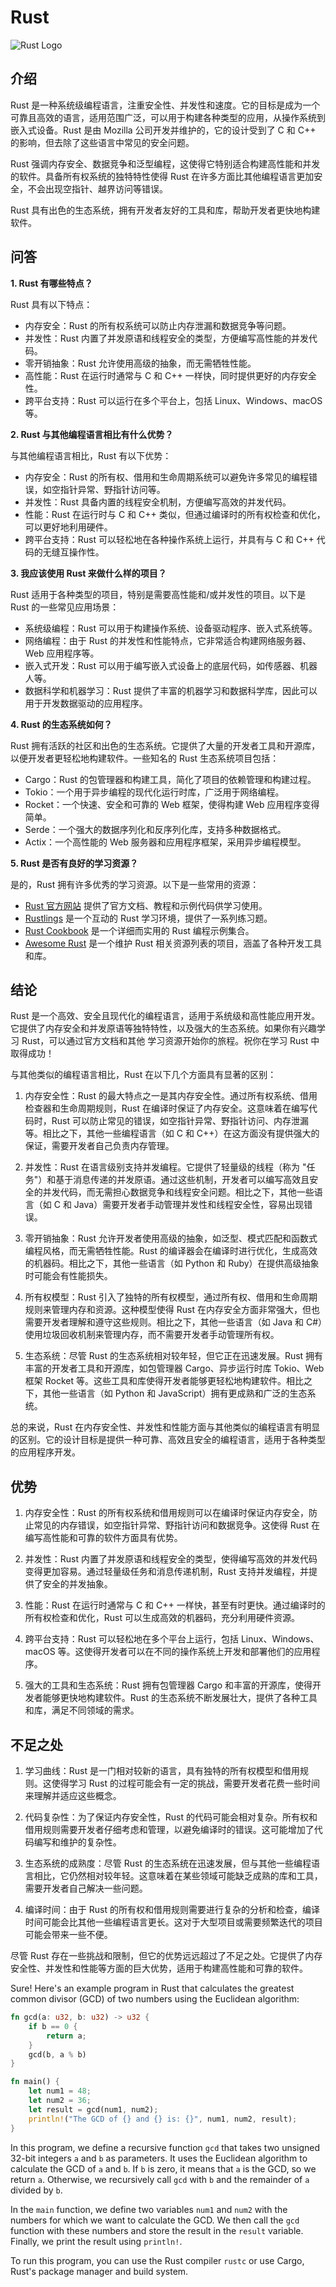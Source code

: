 # Rust

![Rust Logo](https://www.rust-lang.org/static/images/rust-social-wide.jpg)

## 介绍

Rust 是一种系统级编程语言，注重安全性、并发性和速度。它的目标是成为一个可靠且高效的语言，适用范围广泛，可以用于构建各种类型的应用，从操作系统到嵌入式设备。Rust 是由 Mozilla 公司开发并维护的，它的设计受到了 C 和 C++ 的影响，但去除了这些语言中常见的安全问题。

Rust 强调内存安全、数据竞争和泛型编程，这使得它特别适合构建高性能和并发的软件。具备所有权系统的独特特性使得 Rust 在许多方面比其他编程语言更加安全，不会出现空指针、越界访问等错误。

Rust 具有出色的生态系统，拥有开发者友好的工具和库，帮助开发者更快地构建软件。

## 问答

**1. Rust 有哪些特点？**

Rust 具有以下特点：
- 内存安全：Rust 的所有权系统可以防止内存泄漏和数据竞争等问题。
- 并发性：Rust 内置了并发原语和线程安全的类型，方便编写高性能的并发代码。
- 零开销抽象：Rust 允许使用高级的抽象，而无需牺牲性能。
- 高性能：Rust 在运行时通常与 C 和 C++ 一样快，同时提供更好的内存安全性。
- 跨平台支持：Rust 可以运行在多个平台上，包括 Linux、Windows、macOS 等。

**2. Rust 与其他编程语言相比有什么优势？**

与其他编程语言相比，Rust 有以下优势：
- 内存安全：Rust 的所有权、借用和生命周期系统可以避免许多常见的编程错误，如空指针异常、野指针访问等。
- 并发性：Rust 具备内置的线程安全机制，方便编写高效的并发代码。
- 性能：Rust 在运行时与 C 和 C++ 类似，但通过编译时的所有权检查和优化，可以更好地利用硬件。
- 跨平台支持：Rust 可以轻松地在各种操作系统上运行，并具有与 C 和 C++ 代码的无缝互操作性。

**3. 我应该使用 Rust 来做什么样的项目？**

Rust 适用于各种类型的项目，特别是需要高性能和/或并发性的项目。以下是 Rust 的一些常见应用场景：
- 系统级编程：Rust 可以用于构建操作系统、设备驱动程序、嵌入式系统等。
- 网络编程：由于 Rust 的并发性和性能特点，它非常适合构建网络服务器、Web 应用程序等。
- 嵌入式开发：Rust 可以用于编写嵌入式设备上的底层代码，如传感器、机器人等。
- 数据科学和机器学习：Rust 提供了丰富的机器学习和数据科学库，因此可以用于开发数据驱动的应用程序。

**4. Rust 的生态系统如何？**

Rust 拥有活跃的社区和出色的生态系统。它提供了大量的开发者工具和开源库，以便开发者更轻松地构建软件。一些知名的 Rust 生态系统项目包括：
- Cargo：Rust 的包管理器和构建工具，简化了项目的依赖管理和构建过程。
- Tokio：一个用于异步编程的现代化运行时库，广泛用于网络编程。
- Rocket：一个快速、安全和可靠的 Web 框架，使得构建 Web 应用程序变得简单。
- Serde：一个强大的数据序列化和反序列化库，支持多种数据格式。
- Actix：一个高性能的 Web 服务器和应用程序框架，采用异步编程模型。

**5. Rust 是否有良好的学习资源？**

是的，Rust 拥有许多优秀的学习资源。以下是一些常用的资源：
- [Rust 官方网站](https://www.rust-lang.org/zh-CN) 提供了官方文档、教程和示例代码供学习使用。
- [Rustlings](https://github.com/rust-lang/rustlings) 是一个互动的 Rust 学习环境，提供了一系列练习题。
- [Rust Cookbook](https://rust-lang-nursery.github.io/rust-cookbook/) 是一个详细而实用的 Rust 编程示例集合。
- [Awesome Rust](https://github.com/rust-unofficial/awesome-rust) 是一个维护 Rust 相关资源列表的项目，涵盖了各种开发工具和库。

## 结论

Rust 是一个高效、安全且现代化的编程语言，适用于系统级和高性能应用开发。它提供了内存安全和并发原语等独特特性，以及强大的生态系统。如果你有兴趣学习 Rust，可以通过官方文档和其他 学习资源开始你的旅程。祝你在学习 Rust 中取得成功！

与其他类似的编程语言相比，Rust 在以下几个方面具有显著的区别：

1. 内存安全性：Rust 的最大特点之一是其内存安全性。通过所有权系统、借用检查器和生命周期规则，Rust 在编译时保证了内存安全。这意味着在编写代码时，Rust 可以防止常见的错误，如空指针异常、野指针访问、内存泄漏等。相比之下，其他一些编程语言（如 C 和 C++）在这方面没有提供强大的保证，需要开发者自己负责内存管理。

2. 并发性：Rust 在语言级别支持并发编程。它提供了轻量级的线程（称为 "任务"）和基于消息传递的并发原语。通过这些机制，开发者可以编写高效且安全的并发代码，而无需担心数据竞争和线程安全问题。相比之下，其他一些语言（如 C 和 Java）需要开发者手动管理并发性和线程安全性，容易出现错误。

3. 零开销抽象：Rust 允许开发者使用高级的抽象，如泛型、模式匹配和函数式编程风格，而无需牺牲性能。Rust 的编译器会在编译时进行优化，生成高效的机器码。相比之下，其他一些语言（如 Python 和 Ruby）在提供高级抽象时可能会有性能损失。

4. 所有权模型：Rust 引入了独特的所有权模型，通过所有权、借用和生命周期规则来管理内存和资源。这种模型使得 Rust 在内存安全方面非常强大，但也需要开发者理解和遵守这些规则。相比之下，其他一些语言（如 Java 和 C#）使用垃圾回收机制来管理内存，而不需要开发者手动管理所有权。

5. 生态系统：尽管 Rust 的生态系统相对较年轻，但它正在迅速发展。Rust 拥有丰富的开发者工具和开源库，如包管理器 Cargo、异步运行时库 Tokio、Web 框架 Rocket 等。这些工具和库使得开发者能够更轻松地构建软件。相比之下，其他一些语言（如 Python 和 JavaScript）拥有更成熟和广泛的生态系统。

总的来说，Rust 在内存安全性、并发性和性能方面与其他类似的编程语言有明显的区别。它的设计目标是提供一种可靠、高效且安全的编程语言，适用于各种类型的应用程序开发。

## 优势

1. 内存安全性：Rust 的所有权系统和借用规则可以在编译时保证内存安全，防止常见的内存错误，如空指针异常、野指针访问和数据竞争。这使得 Rust 在编写高性能和可靠的软件方面具有优势。

2. 并发性：Rust 内置了并发原语和线程安全的类型，使得编写高效的并发代码变得更加容易。通过轻量级任务和消息传递机制，Rust 支持并发编程，并提供了安全的并发抽象。

3. 性能：Rust 在运行时通常与 C 和 C++ 一样快，甚至有时更快。通过编译时的所有权检查和优化，Rust 可以生成高效的机器码，充分利用硬件资源。

4. 跨平台支持：Rust 可以轻松地在多个平台上运行，包括 Linux、Windows、macOS 等。这使得开发者可以在不同的操作系统上开发和部署他们的应用程序。

5. 强大的工具和生态系统：Rust 拥有包管理器 Cargo 和丰富的开源库，使得开发者能够更快地构建软件。Rust 的生态系统不断发展壮大，提供了各种工具和库，满足不同领域的需求。

## 不足之处

1. 学习曲线：Rust 是一门相对较新的语言，具有独特的所有权模型和借用规则。这使得学习 Rust 的过程可能会有一定的挑战，需要开发者花费一些时间来理解并适应这些概念。

2. 代码复杂性：为了保证内存安全性，Rust 的代码可能会相对复杂。所有权和借用规则需要开发者仔细考虑和管理，以避免编译时的错误。这可能增加了代码编写和维护的复杂性。

3. 生态系统的成熟度：尽管 Rust 的生态系统在迅速发展，但与其他一些编程语言相比，它仍然相对较年轻。这意味着在某些领域可能缺乏成熟的库和工具，需要开发者自己解决一些问题。

4. 编译时间：由于 Rust 的所有权和借用规则需要进行复杂的分析和检查，编译时间可能会比其他一些编程语言更长。这对于大型项目或需要频繁迭代的项目可能会带来一些不便。

尽管 Rust 存在一些挑战和限制，但它的优势远远超过了不足之处。它提供了内存安全性、并发性和性能等方面的巨大优势，适用于构建高性能和可靠的软件。

Sure! Here's an example program in Rust that calculates the greatest common divisor (GCD) of two numbers using the Euclidean algorithm:

```rust
fn gcd(a: u32, b: u32) -> u32 {
    if b == 0 {
        return a;
    }
    gcd(b, a % b)
}

fn main() {
    let num1 = 48;
    let num2 = 36;
    let result = gcd(num1, num2);
    println!("The GCD of {} and {} is: {}", num1, num2, result);
}
```

In this program, we define a recursive function `gcd` that takes two unsigned 32-bit integers `a` and `b` as parameters. It uses the Euclidean algorithm to calculate the GCD of `a` and `b`. If `b` is zero, it means that `a` is the GCD, so we return `a`. Otherwise, we recursively call `gcd` with `b` and the remainder of `a` divided by `b`.

In the `main` function, we define two variables `num1` and `num2` with the numbers for which we want to calculate the GCD. We then call the `gcd` function with these numbers and store the result in the `result` variable. Finally, we print the result using `println!`.

To run this program, you can use the Rust compiler `rustc` or use Cargo, Rust's package manager and build system.

